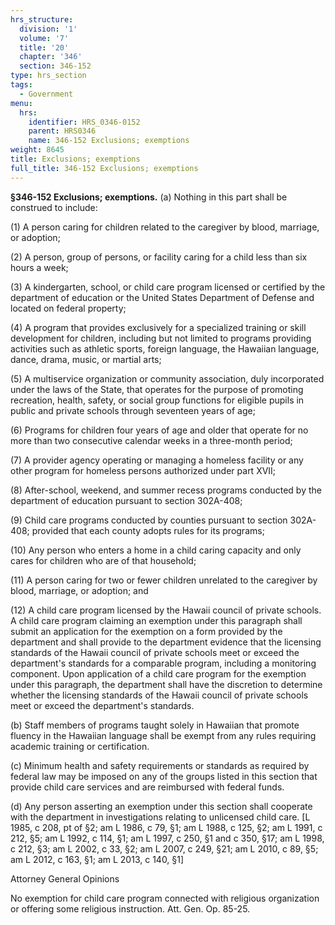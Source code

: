 ```yaml
---
hrs_structure:
  division: '1'
  volume: '7'
  title: '20'
  chapter: '346'
  section: 346-152
type: hrs_section
tags:
  - Government
menu:
  hrs:
    identifier: HRS_0346-0152
    parent: HRS0346
    name: 346-152 Exclusions; exemptions
weight: 8645
title: Exclusions; exemptions
full_title: 346-152 Exclusions; exemptions
---
```

**§346-152 Exclusions; exemptions.** (a) Nothing in this part shall be construed to include:

(1) A person caring for children related to the caregiver by blood, marriage, or adoption;

(2) A person, group of persons, or facility caring for a child less than six hours a week;

(3) A kindergarten, school, or child care program licensed or certified by the department of education or the United States Department of Defense and located on federal property;

(4) A program that provides exclusively for a specialized training or skill development for children, including but not limited to programs providing activities such as athletic sports, foreign language, the Hawaiian language, dance, drama, music, or martial arts;

(5) A multiservice organization or community association, duly incorporated under the laws of the State, that operates for the purpose of promoting recreation, health, safety, or social group functions for eligible pupils in public and private schools through seventeen years of age;

(6) Programs for children four years of age and older that operate for no more than two consecutive calendar weeks in a three-month period;

(7) A provider agency operating or managing a homeless facility or any other program for homeless persons authorized under part XVII;

(8) After-school, weekend, and summer recess programs conducted by the department of education pursuant to section 302A-408;

(9) Child care programs conducted by counties pursuant to section 302A-408; provided that each county adopts rules for its programs;

(10) Any person who enters a home in a child caring capacity and only cares for children who are of that household;

(11) A person caring for two or fewer children unrelated to the caregiver by blood, marriage, or adoption; and

(12) A child care program licensed by the Hawaii council of private schools. A child care program claiming an exemption under this paragraph shall submit an application for the exemption on a form provided by the department and shall provide to the department evidence that the licensing standards of the Hawaii council of private schools meet or exceed the department's standards for a comparable program, including a monitoring component. Upon application of a child care program for the exemption under this paragraph, the department shall have the discretion to determine whether the licensing standards of the Hawaii council of private schools meet or exceed the department's standards.

(b) Staff members of programs taught solely in Hawaiian that promote fluency in the Hawaiian language shall be exempt from any rules requiring academic training or certification.

(c) Minimum health and safety requirements or standards as required by federal law may be imposed on any of the groups listed in this section that provide child care services and are reimbursed with federal funds.

(d) Any person asserting an exemption under this section shall cooperate with the department in investigations relating to unlicensed child care. [L 1985, c 208, pt of §2; am L 1986, c 79, §1; am L 1988, c 125, §2; am L 1991, c 212, §5; am L 1992, c 114, §1; am L 1997, c 250, §1 and c 350, §17; am L 1998, c 212, §3; am L 2002, c 33, §2; am L 2007, c 249, §21; am L 2010, c 89, §5; am L 2012, c 163, §1; am L 2013, c 140, §1]

Attorney General Opinions

No exemption for child care program connected with religious organization or offering some religious instruction. Att. Gen. Op. 85-25.